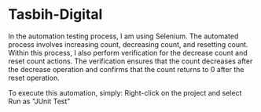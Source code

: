 # Tasbih-Digital
In the automation testing process, I am using Selenium. The automated process involves increasing count, decreasing count, and resetting count. Within this process, I also perform verification for the decrease count and reset count actions. The verification ensures that the count decreases after the decrease operation and confirms that the count returns to 0 after the reset operation.

To execute this automation, simply: 
Right-click on the project and select Run as "JUnit Test"

